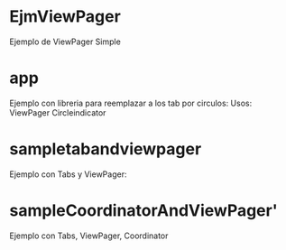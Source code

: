 # EjmViewPager
Ejemplo de ViewPager Simple


# app
Ejemplo con libreria para reemplazar a los tab por circulos:
Usos:
ViewPager
Circleindicator
# sampletabandviewpager
Ejemplo con Tabs y ViewPager:

# sampleCoordinatorAndViewPager'
Ejemplo con Tabs, ViewPager, Coordinator